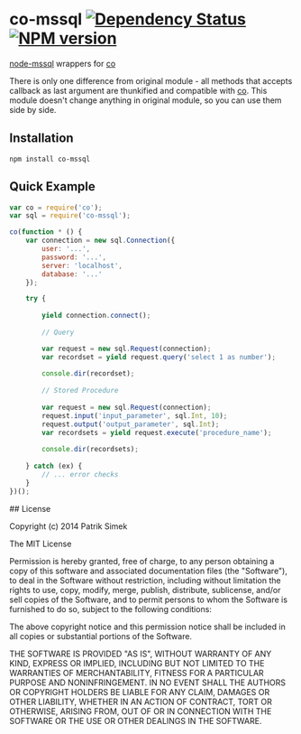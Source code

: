 # co-mssql [![Dependency Status](https://david-dm.org/patriksimek/co-mssql.png)](https://david-dm.org/patriksimek/co-mssql) [![NPM version](https://badge.fury.io/js/co-mssql.png)](http://badge.fury.io/js/co-mssql)

[node-mssql](https://github.com/patriksimek/node-mssql) wrappers for [co](https://github.com/visionmedia/co)

There is only one difference from original module - all methods that accepts callback as last argument are thunkified and compatible with [co](https://github.com/visionmedia/co). This module doesn't change anything in original module, so you can use them side by side.

## Installation

    npm install co-mssql

## Quick Example

```javascript
var co = require('co'); 
var sql = require('co-mssql'); 

co(function * () {
    var connection = new sql.Connection({
        user: '...',
        password: '...',
        server: 'localhost',
        database: '...'
    });

    try {
    
        yield connection.connect();
        
        // Query

        var request = new sql.Request(connection);
        var recordset = yield request.query('select 1 as number');
        
        console.dir(recordset);
        
        // Stored Procedure
        
        var request = new sql.Request(connection);
        request.input('input_parameter', sql.Int, 10);
        request.output('output_parameter', sql.Int);
        var recordsets = yield request.execute('procedure_name');
        
        console.dir(recordsets);
        
    } catch (ex) {
        // ... error checks
    }
})();
```

<a name="license" />
## License

Copyright (c) 2014 Patrik Simek

The MIT License

Permission is hereby granted, free of charge, to any person obtaining a copy of this software and associated documentation files (the "Software"), to deal in the Software without restriction, including without limitation the rights to use, copy, modify, merge, publish, distribute, sublicense, and/or sell copies of the Software, and to permit persons to whom the Software is furnished to do so, subject to the following conditions:

The above copyright notice and this permission notice shall be included in all copies or substantial portions of the Software.

THE SOFTWARE IS PROVIDED "AS IS", WITHOUT WARRANTY OF ANY KIND, EXPRESS OR IMPLIED, INCLUDING BUT NOT LIMITED TO THE WARRANTIES OF MERCHANTABILITY, FITNESS FOR A PARTICULAR PURPOSE AND NONINFRINGEMENT. IN NO EVENT SHALL THE AUTHORS OR COPYRIGHT HOLDERS BE LIABLE FOR ANY CLAIM, DAMAGES OR OTHER LIABILITY, WHETHER IN AN ACTION OF CONTRACT, TORT OR OTHERWISE, ARISING FROM, OUT OF OR IN CONNECTION WITH THE SOFTWARE OR THE USE OR OTHER DEALINGS IN THE SOFTWARE.
